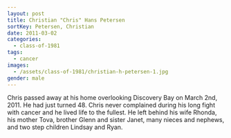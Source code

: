 ```yaml
---
layout: post
title: Christian "Chris" Hans Petersen
sortKey: Petersen, Christian
date: 2011-03-02
categories:
  - class-of-1981
tags:
  - cancer
images:
  - /assets/class-of-1981/christian-h-petersen-1.jpg
gender: male
---
```

Chris passed away at his home overlooking Discovery Bay on March 2nd, 2011. He had just turned 48. Chris never complained during his long fight with cancer and he lived life to the fullest. He left behind his wife Rhonda, his mother Tova, brother Glenn and sister Janet, many nieces and nephews, and two step children Lindsay and Ryan.
